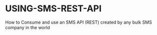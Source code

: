 USING-SMS-REST-API
==================

How to Consume and use an SMS API (REST) created by any bulk SMS company in the world
